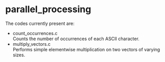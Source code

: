 # parallel_processing

The codes currently present are:

* count_occurrences.c  
    Counts the number of occurrences of each ASCII character.
* multiply_vectors.c  
    Performs simple elementwise multiplication on two vectors of varying sizes.